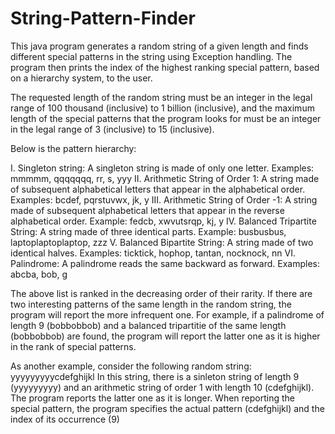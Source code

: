 # String-Pattern-Finder
This java program generates a random string of a given length and finds different special patterns in the string using Exception handling.
The program then prints the index of the highest ranking special pattern, based on a hierarchy system, to the user.

The requested length of the random string must be an integer in the legal range of 100 thousand (inclusive) to 1 billion (inclusive),
and the maximum length of the special patterns that the program looks for must be an integer in the legal range of 3 (inclusive) to 15 (inclusive).

Below is the pattern hierarchy:

I. Singleton string: A singleton string is made of only one letter. Examples: mmmmm, qqqqqqq, rr, s, yyy
II. Arithmetic String of Order 1: A string made of subsequent alphabetical letters that appear in the alphabetical order. Examples: bcdef, pqrstuvwx, jk, y
III. Arithmetic String of Order -1: A string made of subsequent alphabetical letters that appear in the reverse alphabetical order. Example: fedcb, xwvutsrqp, kj, y
IV. Balanced Tripartite String: A string made of three identical parts. Example: busbusbus, laptoplaptoplaptop, zzz
V. Balanced Bipartite String: A string made of two identical halves. Examples: ticktick, hophop, tantan, nocknock, nn
VI. Palindrome: A palindrome reads the same backward as forward. Examples: abcba, bob, g

The above list is ranked in the decreasing order of their rarity. If there are two interesting patterns of the same length in the 
random string, the program will report the more infrequent one.
For example, if a palindrome of length 9 (bobbobbob) and a balanced tripartitie of the same length (bobbobbob) are found, the program will report the latter one as it is
higher in the rank of special patterns.

As another example, consider the following random string:
yyyyyyyyycdefghijkl
In this string, there is a sinleton string of length 9 (yyyyyyyyy) and an arithmetic string of order 1 with length 10 (cdefghijkl).
The program reports the latter one as it is longer. When reporting the special pattern, the program specifies the actual pattern (cdefghijkl)
and the index of its occurrence (9)

